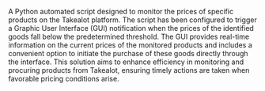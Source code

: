 A Python automated script designed to monitor the prices of specific products on the Takealot platform.
The script has been configured to trigger a Graphic User Interface (GUI) notification when the prices of the identified goods fall below the predetermined threshold.
The GUI provides real-time information on the current prices of the monitored products and includes a convenient option to initiate the purchase of these goods directly through the interface.
This solution aims to enhance efficiency in monitoring and procuring products from Takealot, ensuring timely actions are taken when favorable pricing conditions arise.
